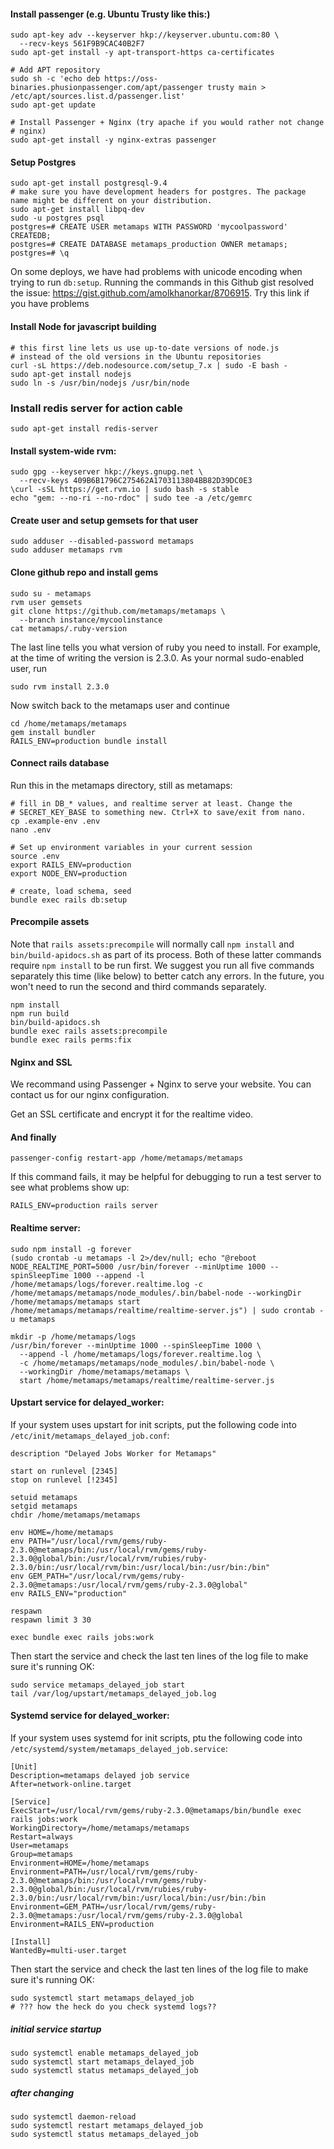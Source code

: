 #### Install passenger (e.g. Ubuntu Trusty like this:)

    sudo apt-key adv --keyserver hkp://keyserver.ubuntu.com:80 \
      --recv-keys 561F9B9CAC40B2F7
    sudo apt-get install -y apt-transport-https ca-certificates

    # Add APT repository
    sudo sh -c 'echo deb https://oss-binaries.phusionpassenger.com/apt/passenger trusty main > /etc/apt/sources.list.d/passenger.list'
    sudo apt-get update

    # Install Passenger + Nginx (try apache if you would rather not change
    # nginx)
    sudo apt-get install -y nginx-extras passenger

#### Setup Postgres

    sudo apt-get install postgresql-9.4
    # make sure you have development headers for postgres. The package name might be different on your distribution.
    sudo apt-get install libpq-dev
    sudo -u postgres psql
    postgres=# CREATE USER metamaps WITH PASSWORD 'mycoolpassword' CREATEDB;
    postgres=# CREATE DATABASE metamaps_production OWNER metamaps;
    postgres=# \q

On some deploys, we have had problems with unicode encoding when trying to run `db:setup`. Running the commands in this Github gist resolved the issue: https://gist.github.com/amolkhanorkar/8706915. Try this link if you have problems

#### Install Node for javascript building

    # this first line lets us use up-to-date versions of node.js
    # instead of the old versions in the Ubuntu repositories
    curl -sL https://deb.nodesource.com/setup_7.x | sudo -E bash -
    sudo apt-get install nodejs
    sudo ln -s /usr/bin/nodejs /usr/bin/node

### Install redis server for action cable

    sudo apt-get install redis-server

#### Install system-wide rvm:

    sudo gpg --keyserver hkp://keys.gnupg.net \
      --recv-keys 409B6B1796C275462A1703113804BB82D39DC0E3
    \curl -sSL https://get.rvm.io | sudo bash -s stable
    echo "gem: --no-ri --no-rdoc" | sudo tee -a /etc/gemrc

#### Create user and setup gemsets for that user

    sudo adduser --disabled-password metamaps
    sudo adduser metamaps rvm

#### Clone github repo and install gems

    sudo su - metamaps
    rvm user gemsets
    git clone https://github.com/metamaps/metamaps \
      --branch instance/mycoolinstance
    cat metamaps/.ruby-version

The last line tells you what version of ruby you need to install. For example, at the time of writing the version is 2.3.0. As your normal sudo-enabled user, run

    sudo rvm install 2.3.0

Now switch back to the metamaps user and continue

    cd /home/metamaps/metamaps
    gem install bundler
    RAILS_ENV=production bundle install

#### Connect rails database

Run this in the metamaps directory, still as metamaps:

    # fill in DB_* values, and realtime server at least. Change the 
    # SECRET_KEY_BASE to something new. Ctrl+X to save/exit from nano.
    cp .example-env .env
    nano .env

    # Set up environment variables in your current session
    source .env
    export RAILS_ENV=production
    export NODE_ENV=production

    # create, load schema, seed
    bundle exec rails db:setup

#### Precompile assets

Note that `rails assets:precompile` will normally call `npm install` and `bin/build-apidocs.sh` as part of its process. Both of these latter commands require `npm install` to be run first. We suggest you run all five commands separately this time (like below) to better catch any errors. In the future, you won't need to run the second and third commands separately.

    npm install
    npm run build
    bin/build-apidocs.sh
    bundle exec rails assets:precompile
    bundle exec rails perms:fix

#### Nginx and SSL

We recommand using Passenger + Nginx to serve your website. You can contact us for our nginx configuration.

Get an SSL certificate and encrypt it for the realtime video.

#### And finally

    passenger-config restart-app /home/metamaps/metamaps

If this command fails, it may be helpful for debugging to run a test
server to see what problems show up:

    RAILS_ENV=production rails server

#### Realtime server:

    sudo npm install -g forever
    (sudo crontab -u metamaps -l 2>/dev/null; echo "@reboot NODE_REALTIME_PORT=5000 /usr/bin/forever --minUptime 1000 --spinSleepTime 1000 --append -l /home/metamaps/logs/forever.realtime.log -c /home/metamaps/metamaps/node_modules/.bin/babel-node --workingDir /home/metamaps/metamaps start /home/metamaps/metamaps/realtime/realtime-server.js") | sudo crontab -u metamaps

    mkdir -p /home/metamaps/logs
    /usr/bin/forever --minUptime 1000 --spinSleepTime 1000 \
      --append -l /home/metamaps/logs/forever.realtime.log \
      -c /home/metamaps/metamaps/node_modules/.bin/babel-node \
      --workingDir /home/metamaps/metamaps \
      start /home/metamaps/metamaps/realtime/realtime-server.js

#### Upstart service for delayed_worker:

If your system uses upstart for init scripts, put the following code into `/etc/init/metamaps_delayed_job.conf`:

    description "Delayed Jobs Worker for Metamaps"
    
    start on runlevel [2345]
    stop on runlevel [!2345]
    
    setuid metamaps
    setgid metamaps
    chdir /home/metamaps/metamaps
    
    env HOME=/home/metamaps
    env PATH="/usr/local/rvm/gems/ruby-2.3.0@metamaps/bin:/usr/local/rvm/gems/ruby-2.3.0@global/bin:/usr/local/rvm/rubies/ruby-2.3.0/bin:/usr/local/rvm/bin:/usr/local/bin:/usr/bin:/bin"
    env GEM_PATH="/usr/local/rvm/gems/ruby-2.3.0@metamaps:/usr/local/rvm/gems/ruby-2.3.0@global"
    env RAILS_ENV="production"
    
    respawn
    respawn limit 3 30
    
    exec bundle exec rails jobs:work

Then start the service and check the last ten lines of the log file to make sure it's running OK:

    sudo service metamaps_delayed_job start
    tail /var/log/upstart/metamaps_delayed_job.log

#### Systemd service for delayed_worker:

If your system uses systemd for init scripts, ptu the following code into `/etc/systemd/system/metamaps_delayed_job.service`:

    [Unit]
    Description=metamaps delayed job service
    After=network-online.target

    [Service]
    ExecStart=/usr/local/rvm/gems/ruby-2.3.0@metamaps/bin/bundle exec rails jobs:work
    WorkingDirectory=/home/metamaps/metamaps
    Restart=always
    User=metamaps
    Group=metamaps
    Environment=HOME=/home/metamaps
    Environment=PATH=/usr/local/rvm/gems/ruby-2.3.0@metamaps/bin:/usr/local/rvm/gems/ruby-2.3.0@global/bin:/usr/local/rvm/rubies/ruby-2.3.0/bin:/usr/local/rvm/bin:/usr/local/bin:/usr/bin:/bin
    Environment=GEM_PATH=/usr/local/rvm/gems/ruby-2.3.0@metamaps:/usr/local/rvm/gems/ruby-2.3.0@global
    Environment=RAILS_ENV=production

    [Install]
    WantedBy=multi-user.target

Then start the service and check the last ten lines of the log file to make sure it's running OK:

    sudo systemctl start metamaps_delayed_job
    # ??? how the heck do you check systemd logs??
    
##### initial service startup
    sudo systemctl enable metamaps_delayed_job
    sudo systemctl start metamaps_delayed_job
    sudo systemctl status metamaps_delayed_job

##### after changing
    sudo systemctl daemon-reload
    sudo systemctl restart metamaps_delayed_job
    sudo systemctl status metamaps_delayed_job
